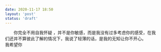 ```yaml
---
date: 2020-11-17 18:50
layout: 'post'
status: 'draft'
---
```

&emsp;&emsp;你完全不用自我怀疑 ，并不是你敏感，而是我没有过多考虑你的感受，在我们还并不算彼此了解的情况下，我说了轻薄的话，是我的无知让你不开心。
&emsp;&emsp;我希望你